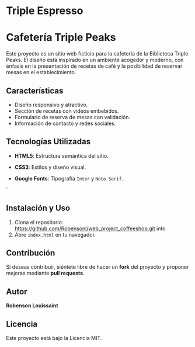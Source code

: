 # Triple Espresso

# Cafetería Triple Peaks

Este proyecto es un sitio web ficticio para la cafetería de la Biblioteca Triple Peaks. El diseño está inspirado en un ambiente acogedor y moderno, con énfasis en la presentación de recetas de café y la posibilidad de reservar mesas en el establecimiento.

## Características

- Diseño responsivo y atractivo.
- Sección de recetas con videos embebidos.
- Formulario de reserva de mesas con validación.
- Información de contacto y redes sociales.

## Tecnologías Utilizadas

- **HTML5**: Estructura semántica del sitio.
- **CSS3**: Estilos y diseño visual.

- **Google Fonts**: Tipografía `Inter` y `Noto Serif`.

`

## Instalación y Uso

1. Clona el repositorio:
   https://github.com/Robensonl/web_project_coffeeshop.git into
2. Abre `index.html` en tu navegador.

## Contribución

Si deseas contribuir, siéntete libre de hacer un **fork** del proyecto y proponer mejoras mediante **pull requests**.

## Autor

**Robenson Louissaint**

## Licencia

Este proyecto está bajo la Licencia MIT.
